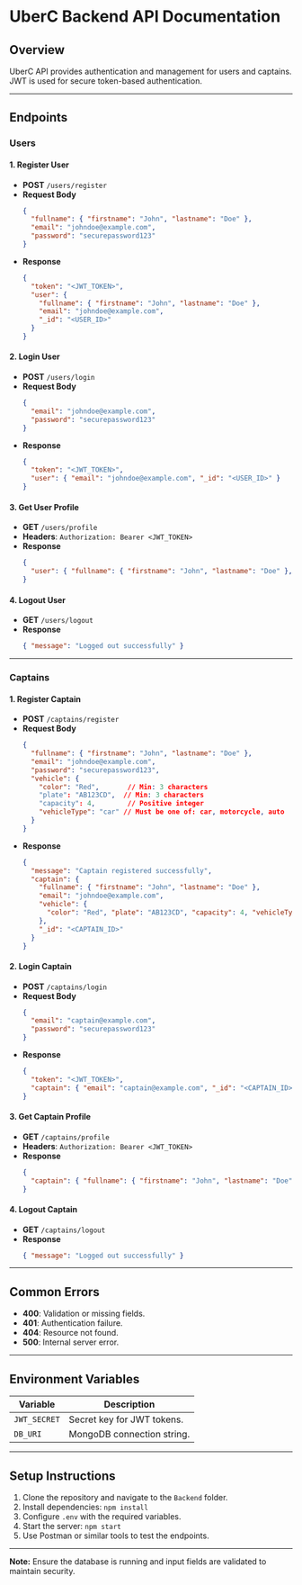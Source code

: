 # UberC Backend API Documentation

## Overview
UberC API provides authentication and management for users and captains. JWT is used for secure token-based authentication.

---

## Endpoints

### Users
#### 1. **Register User**
- **POST** `/users/register`
- **Request Body**
  ```json
  {
    "fullname": { "firstname": "John", "lastname": "Doe" },
    "email": "johndoe@example.com",
    "password": "securepassword123"
  }
  ```
- **Response**
  ```json
  {
    "token": "<JWT_TOKEN>",
    "user": {
      "fullname": { "firstname": "John", "lastname": "Doe" },
      "email": "johndoe@example.com",
      "_id": "<USER_ID>"
    }
  }
  ```

#### 2. **Login User**
- **POST** `/users/login`
- **Request Body**
  ```json
  {
    "email": "johndoe@example.com",
    "password": "securepassword123"
  }
  ```
- **Response**
  ```json
  {
    "token": "<JWT_TOKEN>",
    "user": { "email": "johndoe@example.com", "_id": "<USER_ID>" }
  }
  ```

#### 3. **Get User Profile**
- **GET** `/users/profile`
- **Headers**: `Authorization: Bearer <JWT_TOKEN>`
- **Response**
  ```json
  {
    "user": { "fullname": { "firstname": "John", "lastname": "Doe" }, "email": "johndoe@example.com" }
  }
  ```

#### 4. **Logout User**
- **GET** `/users/logout`
- **Response**
  ```json
  { "message": "Logged out successfully" }
  ```

---

### Captains
#### 1. **Register Captain**
- **POST** `/captains/register`
- **Request Body**
  ```json
  {
    "fullname": { "firstname": "John", "lastname": "Doe" },
    "email": "johndoe@example.com",
    "password": "securepassword123",
    "vehicle": {
      "color": "Red",       // Min: 3 characters
      "plate": "AB123CD",  // Min: 3 characters
      "capacity": 4,        // Positive integer
      "vehicleType": "car" // Must be one of: car, motorcycle, auto
    }
  }
  ```
- **Response**
  ```json
  {
    "message": "Captain registered successfully",
    "captain": {
      "fullname": { "firstname": "John", "lastname": "Doe" },
      "email": "johndoe@example.com",
      "vehicle": {
        "color": "Red", "plate": "AB123CD", "capacity": 4, "vehicleType": "car"
      },
      "_id": "<CAPTAIN_ID>"
    }
  }
  ```

#### 2. **Login Captain**
- **POST** `/captains/login`
- **Request Body**
  ```json
  {
    "email": "captain@example.com",
    "password": "securepassword123"
  }
  ```
- **Response**
  ```json
  {
    "token": "<JWT_TOKEN>",
    "captain": { "email": "captain@example.com", "_id": "<CAPTAIN_ID>" }
  }
  ```

#### 3. **Get Captain Profile**
- **GET** `/captains/profile`
- **Headers**: `Authorization: Bearer <JWT_TOKEN>`
- **Response**
  ```json
  {
    "captain": { "fullname": { "firstname": "John", "lastname": "Doe" }, "email": "captain@example.com" }
  }
  ```

#### 4. **Logout Captain**
- **GET** `/captains/logout`
- **Response**
  ```json
  { "message": "Logged out successfully" }
  ```

---

## Common Errors
- **400**: Validation or missing fields.
- **401**: Authentication failure.
- **404**: Resource not found.
- **500**: Internal server error.

---

## Environment Variables
| Variable      | Description                  |
|---------------|------------------------------|
| `JWT_SECRET`  | Secret key for JWT tokens.   |
| `DB_URI`      | MongoDB connection string.   |

---

## Setup Instructions
1. Clone the repository and navigate to the `Backend` folder.
2. Install dependencies: `npm install`
3. Configure `.env` with the required variables.
4. Start the server: `npm start`
5. Use Postman or similar tools to test the endpoints.

---

**Note:** Ensure the database is running and input fields are validated to maintain security.
